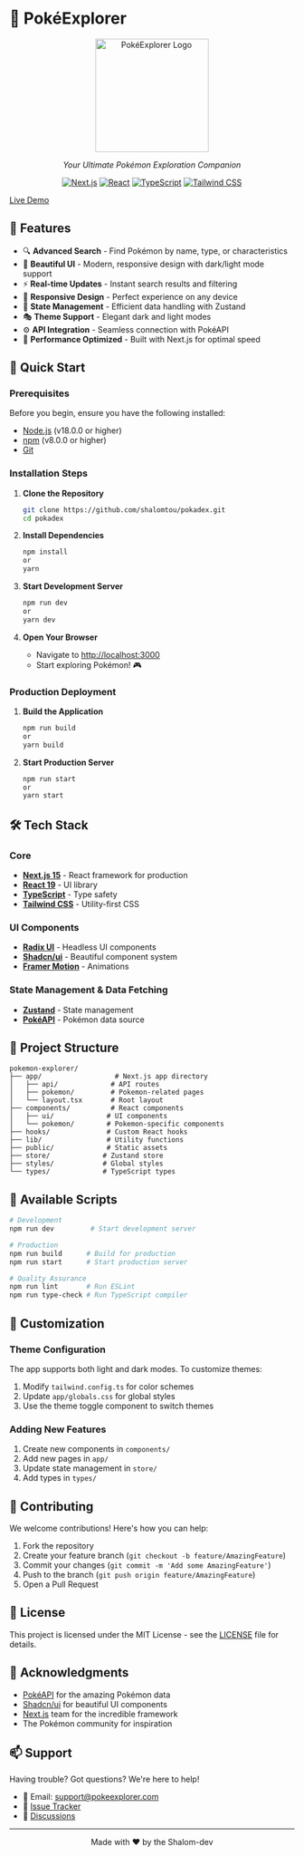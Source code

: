 # 🌟 PokéExplorer

<div align="center">
  <img src="public/placeholder-logo.png" alt="PokéExplorer Logo" width="200"/>
  <p><em>Your Ultimate Pokémon Exploration Companion</em></p>
</div>

<div align="center">

[![Next.js](https://img.shields.io/badge/Next.js-15.0-black?style=for-the-badge&logo=next.js)](https://nextjs.org/)
[![React](https://img.shields.io/badge/React-19.0-blue?style=for-the-badge&logo=react)](https://reactjs.org/)
[![TypeScript](https://img.shields.io/badge/TypeScript-5.0-blue?style=for-the-badge&logo=typescript)](https://www.typescriptlang.org/)
[![Tailwind CSS](https://img.shields.io/badge/Tailwind-3.4-38B2AC?style=for-the-badge&logo=tailwind-css)](https://tailwindcss.com/)

</div>

[Live Demo](https://pokadex-mahc9qtsc-shaloms-projects-97b5bfe2.vercel.app/)

## 🌈 Features

- 🔍 **Advanced Search** - Find Pokémon by name, type, or characteristics
- 🎨 **Beautiful UI** - Modern, responsive design with dark/light mode support
- ⚡ **Real-time Updates** - Instant search results and filtering
- 📱 **Responsive Design** - Perfect experience on any device
- 🔄 **State Management** - Efficient data handling with Zustand
- 🎭 **Theme Support** - Elegant dark and light modes
- ⚙️ **API Integration** - Seamless connection with PokéAPI
- 🚀 **Performance Optimized** - Built with Next.js for optimal speed

## 🚀 Quick Start

### Prerequisites

Before you begin, ensure you have the following installed:

- [Node.js](https://nodejs.org/) (v18.0.0 or higher)
- [npm](https://www.npmjs.com/) (v8.0.0 or higher)
- [Git](https://git-scm.com/)

### Installation Steps

1. **Clone the Repository**
   ```bash
   git clone https://github.com/shalomtou/pokadex.git
   cd pokadex
   ```

2. **Install Dependencies**
   ```bash
   npm install
   or
   yarn
   ```

3. **Start Development Server**
   ```bash
   npm run dev
   or
   yarn dev
   ```

4. **Open Your Browser**
   - Navigate to [http://localhost:3000](http://localhost:3000)
   - Start exploring Pokémon! 🎮

### Production Deployment

1. **Build the Application**
   ```bash
   npm run build
   or
   yarn build
   ```

2. **Start Production Server**
   ```bash
   npm run start
   or 
   yarn start
   ```

## 🛠️ Tech Stack

### Core
- **[Next.js 15](https://nextjs.org/)** - React framework for production
- **[React 19](https://reactjs.org/)** - UI library
- **[TypeScript](https://www.typescriptlang.org/)** - Type safety
- **[Tailwind CSS](https://tailwindcss.com/)** - Utility-first CSS

### UI Components
- **[Radix UI](https://www.radix-ui.com/)** - Headless UI components
- **[Shadcn/ui](https://ui.shadcn.com/)** - Beautiful component system
- **[Framer Motion](https://www.framer.com/motion/)** - Animations

### State Management & Data Fetching
- **[Zustand](https://zustand-demo.pmnd.rs/)** - State management
- **[PokéAPI](https://pokeapi.co/)** - Pokémon data source

## 📁 Project Structure

```
pokemon-explorer/
├── app/                  # Next.js app directory
│   ├── api/             # API routes
│   ├── pokemon/         # Pokemon-related pages
│   └── layout.tsx       # Root layout
├── components/          # React components
│   ├── ui/             # UI components
│   └── pokemon/        # Pokemon-specific components
├── hooks/              # Custom React hooks
├── lib/                # Utility functions
├── public/             # Static assets
├── store/             # Zustand store
├── styles/            # Global styles
└── types/             # TypeScript types
```

## 🔧 Available Scripts

```bash
# Development
npm run dev         # Start development server

# Production
npm run build      # Build for production
npm run start      # Start production server

# Quality Assurance
npm run lint       # Run ESLint
npm run type-check # Run TypeScript compiler
```

## 🎨 Customization

### Theme Configuration

The app supports both light and dark modes. To customize themes:

1. Modify `tailwind.config.ts` for color schemes
2. Update `app/globals.css` for global styles
3. Use the theme toggle component to switch themes

### Adding New Features

1. Create new components in `components/`
2. Add new pages in `app/`
3. Update state management in `store/`
4. Add types in `types/`

## 🤝 Contributing

We welcome contributions! Here's how you can help:

1. Fork the repository
2. Create your feature branch (`git checkout -b feature/AmazingFeature`)
3. Commit your changes (`git commit -m 'Add some AmazingFeature'`)
4. Push to the branch (`git push origin feature/AmazingFeature`)
5. Open a Pull Request

## 📝 License

This project is licensed under the MIT License - see the [LICENSE](LICENSE) file for details.

## 🙏 Acknowledgments

- [PokéAPI](https://pokeapi.co/) for the amazing Pokémon data
- [Shadcn/ui](https://ui.shadcn.com/) for beautiful UI components
- [Next.js](https://nextjs.org/) team for the incredible framework
- The Pokémon community for inspiration

## 📫 Support

Having trouble? Got questions? We're here to help!

- 📧 Email: support@pokeexplorer.com
- 🐛 [Issue Tracker](https://github.com/yourusername/pokemon-explorer/issues)
- 💬 [Discussions](https://github.com/yourusername/pokemon-explorer/discussions)

---

<div align="center">
  Made with ❤️ by the Shalom-dev 
</div> 